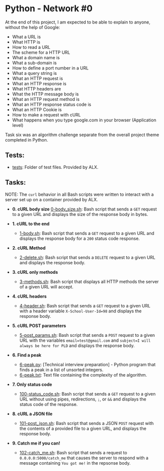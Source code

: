 # Python - Network #0

At the end of this project, I am expected to be able to explain to anyone, without the help of Google:
* What a URL is
* What HTTP is
* How to read a URL
* The scheme for a HTTP URL
* What a domain name is
* What a sub-domain is
* How to define a port number in a URL
* What a query string is
* What an HTTP request is
* What an HTTP response is
* What HTTP headers are
* What the HTTP message body is
* What an HTTP request method is
* What an HTTP response status code is
* What an HTTP Cookie is
* How to make a request with cURL
* What happens when you type google.com in your browser (Application level)


Task six was an algorithm challenge separate from the overall project theme
completed in Python.

## Tests:

- [tests](./tests): Folder of test files. Provided by ALX.

## Tasks:

NOTE: The `curl` behavior in all Bash scripts were written to interact with a
server set up on a container provided by ALX.

- **0. cURL body size**
  [0-body_size.sh](./0-body_size.sh): Bash script that sends a `GET` request to
  a given URL and displays the size of the response body in bytes.

- **1. cURL to the end**

  - [1-body.sh](./1-body.sh): Bash script that sends a `GET` request to a given
    URL and displays the response body for a `200` status code response.

- **2. cURL Method**

  - [2-delete.sh](./2-delete.sh): Bash script that sends a `DELETE` request to
    a given URL and displays the response body.

- **3. cURL only methods**

  - [3-methods.sh](./3-methods.sh): Bash script that displays all HTTP methods
    the server of a given URL will accept.

- **4. cURL headers**

  - [4-header.sh](./4-header.sh): Bash script that sends a `GET` request to a
    given URL with a header variable `X-School-User-Id=98` and displays
    the response body.

- **5. cURL POST parameters**

  - [5-post_params.sh](./5-post_params.sh): Bash script that sends a `POST`
    request to a given URL with the variables `email=test@gmail.com` and
    `subject=I will always be here for PLD` and displays the response body.

- **6. Find a peak**

  - [6-peak.py](./6-peak.py): [Technical interview preparation] - Python
    program that finds a peak in a list of unsorted integers.
  - [6-peak.txt](./6-peak.txt): Text file containing the complexity of the
    algorithm.

- **7. Only status code**

  - [100-status_code.sh](./100-status_code.sh): Bash script that sends a `GET`
    request to a given URL without using pipes, redirections, `;`, or `&&` and
    displays the status code of the response.

- **8. cURL a JSON file**

  - [101-post_json.sh](./101-post_json.sh): Bash script that sends a JSON `POST`
    request with the contents of a provided file to a given URL, and displays the
    response body.

- **9. Catch me if you can!**
  - [102-catch_me.sh](./102-catch_me.sh): Bash script that sends a request to
    `0.0.0.0:5000/catch_me` that causes the server to respond with a message
    containing `You got me!` in the repsonse body.
